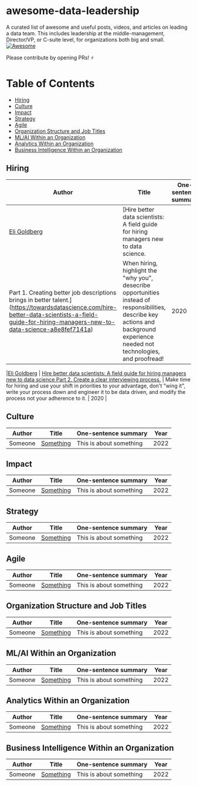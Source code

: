 # awesome-data-leadership 
A curated list of awesome and useful posts, videos, and articles on leading a data team. This includes leadership at the middle-management, Director/VP, or C-suite level, for organizations both big and small. [![Awesome](https://awesome.re/badge.svg)](https://awesome.re)

Please contribute by opening PRs! ⚡️ 

# Table of Contents

- [Hiring](#hiring)
- [Culture](#culture)
- [Impact](#impact)
- [Strategy](#strategy)
- [Agile](#agile)
- [Organization Structure and Job Titles](#organization-structure-and-job-titles)
- [ML/AI Within an Organization](#ML-AI-within-an-organization)
- [Analytics Within an Organization](#analytics-within-an-organization)
- [Business Intelligence Within an Organization](#business-intelligence-within-an-organization)


## Hiring
|Author|Title|One-sentence summary|Year|
|---|---|---|---|
|[Eli Goldberg](https://www.linkedin.com/in/eli-goldberg/) | [Hire better data scientists: A field guide for hiring managers new to data science.
Part 1. Creating better job descriptions brings in better talent.](https://towardsdatascience.com/hire-better-data-scientists-a-field-guide-for-hiring-managers-new-to-data-science-a8e8fef7141a) | When hiring, highlight the "why you", desecribe opportunities instead of responsibilities, describe key actions and background experience needed not technologies, and proofread!|2020|

|[Eli Goldberg](https://www.linkedin.com/in/eli-goldberg/) | [Hire better data scientists: A field guide for hiring managers new to data science
Part 2. Create a clear interviewing process.](https://towardsdatascience.com/hire-better-data-scientists-a-field-guide-for-hiring-managers-new-to-data-science-388d174a96df) | Make time for hiring and use your shift in priorities to your advantage, don't "wing it", write your process down and engineer it to be data driven, and modify the process not your adherence to it. | 2020 |


## Culture

|Author|Title|One-sentence summary|Year|
|---|---|---|---|
|Someone|[Something](#)|This is about something|2022|


## Impact

|Author|Title|One-sentence summary|Year|
|---|---|---|---|
|Someone|[Something](#)|This is about something|2022|



## Strategy

|Author|Title|One-sentence summary|Year|
|---|---|---|---|
|Someone|[Something](#)|This is about something|2022|



## Agile

|Author|Title|One-sentence summary|Year|
|---|---|---|---|
|Someone|[Something](#)|This is about something|2022|


## Organization Structure and Job Titles

|Author|Title|One-sentence summary|Year|
|---|---|---|---|
|Someone|[Something](#)|This is about something|2022|


## ML/AI Within an Organization

|Author|Title|One-sentence summary|Year|
|---|---|---|---|
|Someone|[Something](#)|This is about something|2022|


## Analytics Within an Organization

|Author|Title|One-sentence summary|Year|
|---|---|---|---|
|Someone|[Something](#)|This is about something|2022|


## Business Intelligence Within an Organization

|Author|Title|One-sentence summary|Year|
|---|---|---|---|
|Someone|[Something](#)|This is about something|2022|
